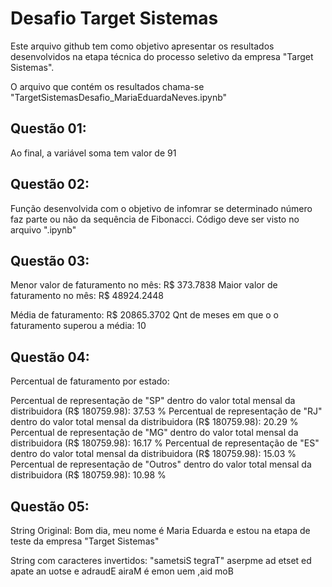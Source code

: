# Desafio Target Sistemas

Este arquivo github tem como objetivo apresentar os resultados desenvolvidos na etapa técnica do processo seletivo da empresa "Target Sistemas".

O arquivo que contém os resultados chama-se "TargetSistemasDesafio_MariaEduardaNeves.ipynb"

## Questão 01:

Ao final, a variável soma tem valor de 91

## Questão 02:

Função desenvolvida com o objetivo de infomrar se determinado número faz parte ou não da sequência de Fibonacci. Código deve ser visto no arquivo ".ipynb"

## Questão 03:

Menor valor de faturamento no mês: R$ 373.7838
Maior valor de faturamento no mês: R$ 48924.2448

Média de faturamento: R$ 20865.3702
Qnt de meses em que o o faturamento superou a média: 10

## Questão 04:

Percentual de faturamento por estado:

Percentual de representação de "SP" dentro do valor total mensal da distribuidora (R$ 180759.98): 37.53 %
Percentual de representação de "RJ" dentro do valor total mensal da distribuidora (R$ 180759.98): 20.29 %
Percentual de representação de "MG" dentro do valor total mensal da distribuidora (R$ 180759.98): 16.17 %
Percentual de representação de "ES" dentro do valor total mensal da distribuidora (R$ 180759.98): 15.03 %
Percentual de representação de "Outros" dentro do valor total mensal da distribuidora (R$ 180759.98): 10.98 %

## Questão 05:

String Original:
 Bom dia, meu nome é Maria Eduarda e estou na etapa de teste da empresa "Target Sistemas"

String com caracteres invertidos:
 "sametsiS tegraT" aserpme ad etset ed apate an uotse e adraudE airaM é emon uem ,aid moB
